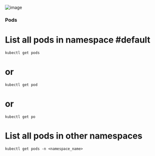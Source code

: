 ![image](https://github.com/awsbatch/my-k8s/assets/110165635/647aaa99-ae1e-48f2-984e-fbd5ef7f65d8)


### Pods

# List all pods in namespace #default
```
kubectl get pods
```
# or
```
kubectl get pod
```
# or
```
kubectl get po
```
# List all pods in other namespaces

```
kubectl get pods -n <namespace_name>
```
